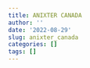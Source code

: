 ```yaml
---
title: ANIXTER CANADA
author: ''
date: '2022-08-29'
slug: anixter_canada
categories: []
tags: []
---
```

